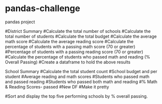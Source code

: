 # pandas-challenge
pandas project 

#District Summary
#Calculate the total number of schools
#Calculate the total number of students
#Calculate the total budget
#Calculate the average math score
#Calculate the average reading score
#Calculate the percentage of students with a passing math score (70 or greater)
#Percentage of students with a passing reading score (70 or greater)
#Calculate the percentage of students who passed math and reading (% Overall Passing)
#Create a dataframe to hold the above results

School Summary
#Calculate the total student count
#School budget and per student
#Average reading and math scores
#Students who passed math and passed reading 
#Students who passed both math and reading
#% Math & Reading Scores- passed
#New DF
#Make it pretty

#Sort and display the top five performing schools by % overall passing.
